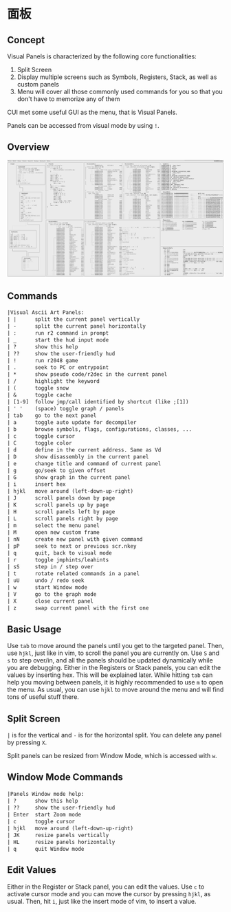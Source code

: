 # 面板

## Concept

Visual Panels is characterized by the following core functionalities:

1. Split Screen
2. Display multiple screens such as Symbols, Registers, Stack, as well as custom panels
3. Menu will cover all those commonly used commands for you so that you don't have to memorize any of them

CUI met some useful GUI as the menu, that is Visual Panels.

Panels can be accessed from visual mode by using `!`.

## Overview

![Panels Overview](../.gitbook/assets/panels_overview.png)

## Commands

```text
|Visual Ascii Art Panels:
| |      split the current panel vertically
| -      split the current panel horizontally
| :      run r2 command in prompt
| _      start the hud input mode
| ?      show this help
| ??     show the user-friendly hud
| !      run r2048 game
| .      seek to PC or entrypoint
| *      show pseudo code/r2dec in the current panel
| /      highlight the keyword
| (      toggle snow
| &      toggle cache
| [1-9]  follow jmp/call identified by shortcut (like ;[1])
| ' '    (space) toggle graph / panels
| tab    go to the next panel
| a      toggle auto update for decompiler
| b      browse symbols, flags, configurations, classes, ...
| c      toggle cursor
| C      toggle color
| d      define in the current address. Same as Vd
| D      show disassembly in the current panel
| e      change title and command of current panel
| g      go/seek to given offset
| G      show graph in the current panel
| i      insert hex
| hjkl   move around (left-down-up-right)
| J      scroll panels down by page
| K      scroll panels up by page
| H      scroll panels left by page
| L      scroll panels right by page
| m      select the menu panel
| M      open new custom frame
| nN     create new panel with given command
| pP     seek to next or previous scr.nkey
| q      quit, back to visual mode
| r      toggle jmphints/leahints
| sS     step in / step over
| t      rotate related commands in a panel
| uU     undo / redo seek
| w      start Window mode
| V      go to the graph mode
| X      close current panel
| z      swap current panel with the first one
```

## Basic Usage

Use `tab` to move around the panels until you get to the targeted panel. Then, use `hjkl`, just like in vim, to scroll the panel you are currently on. Use `S` and `s` to step over/in, and all the panels should be updated dynamically while you are debugging. Either in the Registers or Stack panels, you can edit the values by inserting hex. This will be explained later. While hitting `tab` can help you moving between panels, it is highly recommended to use `m` to open the menu. As usual, you can use `hjkl` to move around the menu and will find tons of useful stuff there.

## Split Screen

`|` is for the vertical and `-` is for the horizontal split. You can delete any panel by pressing `X`.

Split panels can be resized from Window Mode, which is accessed with `w`.

## Window Mode Commands

```text
|Panels Window mode help:
| ?      show this help
| ??     show the user-friendly hud
| Enter  start Zoom mode
| c      toggle cursor
| hjkl   move around (left-down-up-right)
| JK     resize panels vertically
| HL     resize panels horizontally
| q      quit Window mode
```

## Edit Values

Either in the Register or Stack panel, you can edit the values. Use `c` to activate cursor mode and you can move the cursor by pressing `hjkl`, as usual. Then, hit `i`, just like the insert mode of vim, to insert a value.

